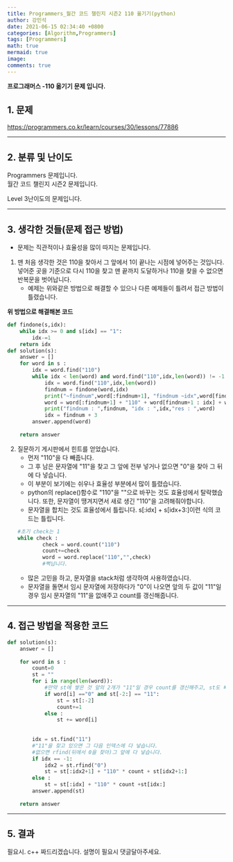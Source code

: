 ```yaml
---
title: Programmers_월간 코드 챌린지 시즌2 110 옮기기(python)
author: 강민석
date: 2021-06-15 02:34:40 +0800
categories: [Algorithm,Programmers]
tags: [Programmers]
math: true
mermaid: true
image: 
comments: true
---
```


**프로그래머스 -110 옮기기 문제 입니다.**

## 1. 문제
<https://programmers.co.kr/learn/courses/30/lessons/77886>






-----  

## 2. 분류 및 난이도

Programmers 문제입니다.  
월간 코드 챌린지 시즌2 문제입니다.

Level 3난이도의 문제입니다. 


-----  

## 3. 생각한 것들(문제 접근 방법)

- 문제는 직관적이나 효율성을 많이 따지는 문제입니다.

1. 맨 처음 생각한 것은 110을 찾아서 그 앞에서 1이 끝나는 시점에 넣어주는 것입니다. 넣어준 곳을 기준으로 다시 110을 찾고 맨 끝까지 도달하거나 110을 찾을 수 없으면 반복문을 벗어납니다.
    + 예제는 위와같은 방법으로 해결할 수 있으나 다른 예제들이 틀려서 접근 방법이 틀렸습니다.

**위 방법으로 해결해본 코드**

```python
def findone(s,idx):
    while idx >= 0 and s[idx] == "1":
        idx-=1
    return idx
def solution(s):
    answer = []
    for word in s : 
        idx = word.find("110")
        while idx < len(word) and word.find("110",idx,len(word)) != -1 :
            idx = word.find("110",idx,len(word))
            findnum = findone(word,idx)
            print("~findnum",word[:findnum+1], "findnum ~idx",word[findnum+1:idx], "idx~",word[idx+3:])
            word = word[:findnum+1] + "110" + word[findnum+1 : idx] + word[idx+3 :]
            print("findnum : ",findnum, "idx : ",idx,"res : ",word)
            idx = findnum + 3
        answer.append(word)
                
    return answer
```

2. 질문하기 게시판에서 힌트를 얻었습니다.
    + 먼저 "110"을 다 빼줍니다.
    + 그 후 남은 문자열에 "11"을 찾고 그 앞에 전부 넣거나 없으면 "0"을 찾아 그 뒤에 다 넣습니다.
    + 이 부분이 보기에는 쉬우나 효율성 부분에서 많이 틀렸습니다.
    + python의 replace()함수로 "110"을 ""으로 바꾸는 것도 효율성에서 탈락했습니다. 또한, 문자열이 땡겨지면서 새로 생긴 "110"을 고려해줘야합니다.
    + 문자열을 합치는 것도 효율성에서 틀립니다. s[:idx] + s[idx+3:]이런 식의 코드는 틀립니다.
    ```python
    #초기 check는 1
    while check :
            check = word.count("110")
            count+=check
            word = word.replace("110","",check)
            #뻑납니다.
    ```
    + 많은 고민을 하고, 문자열을 stack처럼 생각하여 사용하였습니다.
    + 문자열을 돌면서 임시 문자열에 저장하다가 "0"이 나오면 앞의 두 값이 "11"일 경우 임시 문자열의 "11"을 없애주고 count를 갱신해줍니다.


-----  

## 4. 접근 방법을 적용한 코드

```python
def solution(s):
    answer = []
    
    for word in s : 
        count=0
        st = ""
        for i in range(len(word)):
            #만약 st에 쌓은 것 앞의 2개가 "11"일 경우 count를 갱신해주고, st도 빼줍니다.
            if word[i] =="0" and st[-2:] == "11":
                st = st[:-2]
                count+=1
            else : 
                st += word[i]
        
        
        idx = st.find("11") 
        #"11"을 찾고 있으면 그 다음 인덱스에 다 넣습니다.
        #없으면 rfind(뒤에서 0을 찾아)그 앞에 다 넣습니다.
        if idx == -1:
            idx2 = st.rfind("0")
            st = st[:idx2+1] + "110" * count + st[idx2+1:]
        else : 
            st = st[:idx] + "110" * count +st[idx:]
        answer.append(st)                
                
    return answer
```


-----



## 5. 결과

필요시. c++ 짜드리겠습니다. 설명이 필요시 댓글달아주세요.















 

